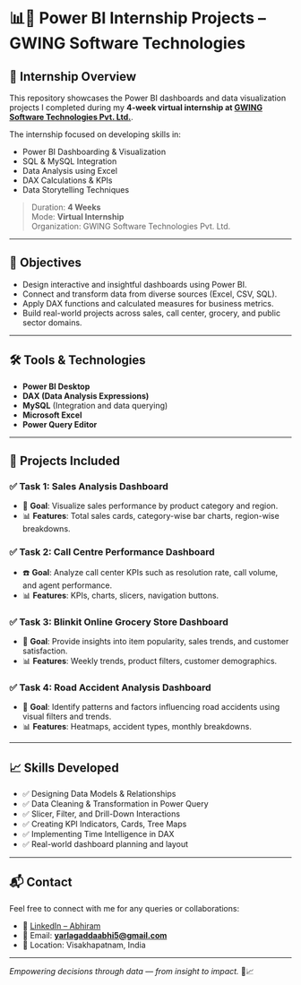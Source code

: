 # 📊💼 Power BI Internship Projects – GWING Software Technologies

## 🏢 Internship Overview

This repository showcases the Power BI dashboards and data visualization projects I completed during my **4-week virtual internship at [GWING Software Technologies Pvt. Ltd.](https://www.linkedin.com/company/gwing-software-technologies/)**.

The internship focused on developing skills in:
- Power BI Dashboarding & Visualization
- SQL & MySQL Integration
- Data Analysis using Excel
- DAX Calculations & KPIs
- Data Storytelling Techniques

> Duration: **4 Weeks**  
> Mode: **Virtual Internship**  
> Organization: GWING Software Technologies Pvt. Ltd.

---

## 🎯 Objectives

- Design interactive and insightful dashboards using Power BI.
- Connect and transform data from diverse sources (Excel, CSV, SQL).
- Apply DAX functions and calculated measures for business metrics.
- Build real-world projects across sales, call center, grocery, and public sector domains.

---

## 🛠️ Tools & Technologies

- **Power BI Desktop**
- **DAX (Data Analysis Expressions)**
- **MySQL** (Integration and data querying)
- **Microsoft Excel**
- **Power Query Editor**

---

## 📁 Projects Included

### ✅ Task 1: Sales Analysis Dashboard
- 🔎 **Goal**: Visualize sales performance by product category and region.
- 📊 **Features**: Total sales cards, category-wise bar charts, region-wise breakdowns.


### ✅ Task 2: Call Centre Performance Dashboard
- ☎️ **Goal**: Analyze call center KPIs such as resolution rate, call volume, and agent performance.
- 📊 **Features**: KPIs, charts, slicers, navigation buttons.


### ✅ Task 3: Blinkit Online Grocery Store Dashboard
- 🛒 **Goal**: Provide insights into item popularity, sales trends, and customer satisfaction.
- 📊 **Features**: Weekly trends, product filters, customer demographics.


### ✅ Task 4: Road Accident Analysis Dashboard
- 🚧 **Goal**: Identify patterns and factors influencing road accidents using visual filters and trends.
- 📊 **Features**: Heatmaps, accident types, monthly breakdowns.

---

## 📈 Skills Developed

- ✅ Designing Data Models & Relationships
- ✅ Data Cleaning & Transformation in Power Query
- ✅ Slicer, Filter, and Drill-Down Interactions
- ✅ Creating KPI Indicators, Cards, Tree Maps
- ✅ Implementing Time Intelligence in DAX
- ✅ Real-world dashboard planning and layout


---


## 📬 Contact

Feel free to connect with me for any queries or collaborations:

- 🔗 [LinkedIn – Abhiram](https://www.linkedin.com/in/yarlagadda-abhiram-6345aa2a6/)
- 📧 Email: **yarlagaddaabhi5@gmail.com** 
- 📍 Location: Visakhapatnam, India

---

*Empowering decisions through data — from insight to impact.* 🚀📈
